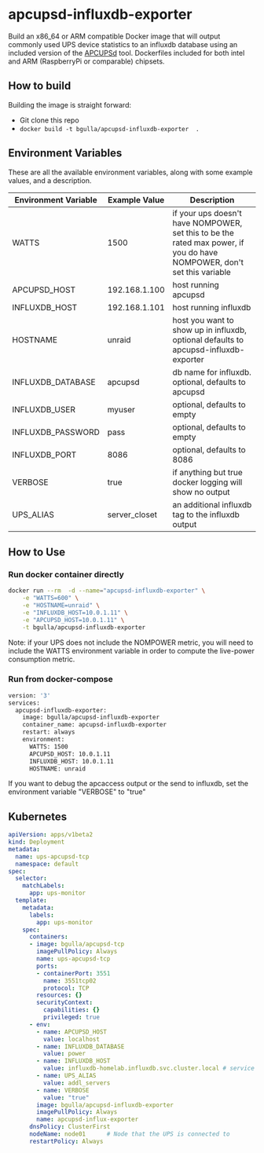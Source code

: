 # apcupsd-influxdb-exporter

Build an x86_64 or ARM compatible Docker image that will output commonly used UPS device statistics to an influxdb database using an included version of the 
[APCUPSd](http://www.apcupsd.org/) 
tool. Dockerfiles included for both intel and ARM (RaspberryPi or comparable) chipsets.

## How to build
Building the image is straight forward:
* Git clone this repo
* `docker build -t bgulla/apcupsd-influxdb-exporter  .`

## Environment Variables
These are all the available environment variables, along with some example values, and a description.

| Environment Variable | Example Value | Description |
| -------------------- | ------------- | ----------- |
| WATTS |  1500 | if your ups doesn't have NOMPOWER, set this to be the rated max power, if you do have  NOMPOWER, don't set this variable |
| APCUPSD_HOST |  192.168.1.100 | host running apcupsd |
| INFLUXDB_HOST |  192.168.1.101 | host running influxdb |
| HOSTNAME |  unraid | host you want to show up in influxdb, optional defaults to apcupsd-influxdb-exporter |
| INFLUXDB_DATABASE |  apcupsd | db name for influxdb. optional, defaults to apcupsd |
| INFLUXDB_USER | myuser | optional, defaults to empty |
| INFLUXDB_PASSWORD | pass | optional, defaults to empty |
| INFLUXDB_PORT |  8086 | optional, defaults to 8086 |
| VERBOSE | true | if anything but true docker logging will show no output
| UPS_ALIAS | server_closet | an additional influxdb tag to the influxdb output |

## How to Use

### Run docker container directly
```bash
docker run --rm  -d --name="apcupsd-influxdb-exporter" \
    -e "WATTS=600" \
    -e "HOSTNAME=unraid" \
    -e "INFLUXDB_HOST=10.0.1.11" \
    -e "APCUPSD_HOST=10.0.1.11" \
    -t bgulla/apcupsd-influxdb-exporter
```
Note: if your UPS does not include the NOMPOWER metric, you will need to include the WATTS environment variable in order to compute the live-power consumption 
metric.

### Run from docker-compose
```bash
version: '3'
services:
  apcupsd-influxdb-exporter:
    image: bgulla/apcupsd-influxdb-exporter
    container_name: apcupsd-influxdb-exporter
    restart: always
    environment:
      WATTS: 1500
      APCUPSD_HOST: 10.0.1.11
      INFLUXDB_HOST: 10.0.1.11
      HOSTNAME: unraid
```

If you want to debug the apcaccess output or the send to influxdb, set the environment variable "VERBOSE" to "true"

## Kubernetes 

```yml
apiVersion: apps/v1beta2
kind: Deployment
metadata:
  name: ups-apcupsd-tcp
  namespace: default
spec:
  selector:
    matchLabels:
      app: ups-monitor
  template:
    metadata:
      labels:
        app: ups-monitor
    spec:
      containers:
      - image: bgulla/apcupsd-tcp
        imagePullPolicy: Always
        name: ups-apcupsd-tcp
        ports:
        - containerPort: 3551
          name: 3551tcp02
          protocol: TCP
        resources: {}
        securityContext:
          capabilities: {}
          privileged: true
      - env:
        - name: APCUPSD_HOST
          value: localhost
        - name: INFLUXDB_DATABASE
          value: power
        - name: INFLUXDB_HOST
          value: influxdb-homelab.influxdb.svc.cluster.local # service that routes to influxdb (port 8086 default)
        - name: UPS_ALIAS
          value: addl_servers
        - name: VERBOSE
          value: "true"
        image: bgulla/apcupsd-influxdb-exporter
        imagePullPolicy: Always
        name: apcupsd-influx-exporter
      dnsPolicy: ClusterFirst
      nodeName: node01		# Node that the UPS is connected to
      restartPolicy: Always
```
